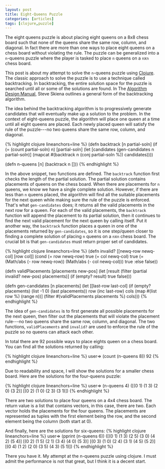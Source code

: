 ```yaml
---
layout: post
title: Eight-Queens Puzzle
categories: [articles]
tags: [clojure,puzzle]
---
```


The eight queens puzzle is about placing eight queens on a 8x8 chess board such
that none of the queens share the same row, column, and diagonal. In fact there
are more than one ways to place eight queens on a chess board without violating
the rule. The puzzle can be generalized into a `n`-queens puzzle where the player
is tasked to place `n` queens on a `n`x`n` chess board.

This post is about my attempt to solve the `n`-queens puzzle using
[Clojure](http://clojure.org/). The classic approach to solve the puzzle is to
use a technique called backtracking. In backtracking, the entire solution space
for the puzzle is searched until all or some of the solutions are found. In The
[Algorithm Design Manual](http://www.amazon.com/Algorithm-Design-Manual-Steve-Skiena/dp/0387948600),
Steve Skiena outlines a general form of the backtracking algorithm.

The idea behind the backtracking algorithm is to progressively generate
candidates that will eventually make up a solution to the problem. In the
context of eight-queens puzzle, the algorithm will place one queen at a time
until all eight queens are placed. Each newly placed queen will satisfy the rule
of the puzzle---no two queens share the same row, column, and diagonal.

{% highlight clojure lineanchors=line %}
(defn backtrack [n partial-soln]
  (if (= (count partial-soln) n)
    [partial-soln]
    (let [candidates (gen-candidates n partial-soln)]
      (mapcat #(backtrack n (conj partial-soln %)) candidates))))

(defn n-queens [n]
  (backtrack n []))
{% endhighlight %}

In the above snippet, two functions are defined. The `backtrack` function
first checks the length of the partial solution. The partial solution contains
placements of queens on the chess board. When there are placements for `n` queens,
we know we have a single complete solution.  However, if there are less than `n`
queens placed, the algorithm will find all the suitable placements for the next
queen while making sure the rule of the puzzle is enforced. That's what
`gen-candidates` does; it returns all the valid placements in the next row for a
queen. For each of the valid placements, the `backtrack` function will append
the placement to its partial solution, then it continues to find the next valid
placement for the next queen by calling itself.  Put it another way, the
`backtrack` function places a queen in one of the placements returned by
`gen-candidates`, so it is one step/queen closer to finding a complete solution
of placing `n` queens on a `n`x`n` chess board. The crucial bit is that
`gen-candidates` must return proper set of candidates.

{% highlight clojure lineanchors=line %}
(defn invalid?
  [[newq-row newq-col] [row col]]
  (cond
    (= row newq-row) true
    (= col newq-col) true
    (= (Math/abs (- row newq-row))
       (Math/abs (- col newq-col))) true
    :else false))

(defn validPlacements
  [placements new-pos]
  (let [result (filter (partial invalid? new-pos) placements)]
    (if (empty? result)
      true
      false)))

(defn gen-candidates [n placements]
  (let [[last-row last-col] (if (empty? placements)
                              (list -1 0)
                              (last placements))
         row  (inc last-row)
         cols (map #(list row %) (range n))]
    (filter #(validPlacements placements %) cols)))
{% endhighlight %}

The idea of `gen-candidates` is to first generate all possible placements for
the next queen, then filter out the placements that will violate the placement
rule---no two queens share the same row, column, and diagonal. The two
functions, `validPlacements` and `invalid?` are used to enforce the rule of the
puzzle so no queens can attack each other.

In total there are 92 possible ways to place eights queen on a chess board. You
can find all the solutions returned by calling:

{% highlight clojure lineanchors=line %}
user=> (count (n-queens 8))
92
{% endhighlight %}

Due to readability and space, I will show the solutions for a smaller
chess board. Here are the solutions for the four-queens puzzle:

{% highlight clojure lineanchors=line %}
user=> (n-queens 4)
([(0 1) (1 3) (2 0) (3 2)]
 [(0 2) (1 0) (2 3) (3 1)])
{% endhighlight %}

There are two solutions to place four queens on a 4x4 chess board. The return
value is a list that contains vectors, in this case, there are two. Each vector
holds the placements for the four queens. The placements are represented as
tuples with the first element being the row, and the second element being the
column (both start at 0).

And finally, here are the solutions for six-queens:
{% highlight clojure lineanchors=line %}
user=> (pprint (n-queens 6))
([(0 1) (1 3) (2 5) (3 0) (4 2) (5 4)]
 [(0 2) (1 5) (2 1) (3 4) (4 0) (5 3)]
 [(0 3) (1 0) (2 4) (3 1) (4 5) (5 2)]
 [(0 4) (1 2) (2 0) (3 5) (4 3) (5 1)])
{% endhighlight %}

There you have it. My attempt at the n-queens puzzle using clojure. I must admit
the performance is not that great, but I think it is a decent start.
